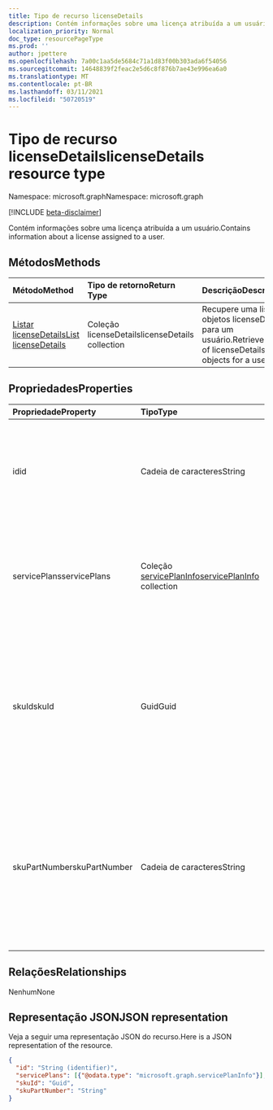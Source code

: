 ```yaml
---
title: Tipo de recurso licenseDetails
description: Contém informações sobre uma licença atribuída a um usuário.
localization_priority: Normal
doc_type: resourcePageType
ms.prod: ''
author: jpettere
ms.openlocfilehash: 7a00c1aa5de5684c71a1d83f00b303ada6f54056
ms.sourcegitcommit: 14648839f2feac2e5d6c8f876b7ae43e996ea6a0
ms.translationtype: MT
ms.contentlocale: pt-BR
ms.lasthandoff: 03/11/2021
ms.locfileid: "50720519"
---
```

# <a name="licensedetails-resource-type"></a><span data-ttu-id="cbf33-103">Tipo de recurso licenseDetails</span><span class="sxs-lookup"><span data-stu-id="cbf33-103">licenseDetails resource type</span></span>

<span data-ttu-id="cbf33-104">Namespace: microsoft.graph</span><span class="sxs-lookup"><span data-stu-id="cbf33-104">Namespace: microsoft.graph</span></span>

[!INCLUDE [beta-disclaimer](../../includes/beta-disclaimer.md)]

<span data-ttu-id="cbf33-105">Contém informações sobre uma licença atribuída a um usuário.</span><span class="sxs-lookup"><span data-stu-id="cbf33-105">Contains information about a license assigned to a user.</span></span>

## <a name="methods"></a><span data-ttu-id="cbf33-106">Métodos</span><span class="sxs-lookup"><span data-stu-id="cbf33-106">Methods</span></span>

| <span data-ttu-id="cbf33-107">Método</span><span class="sxs-lookup"><span data-stu-id="cbf33-107">Method</span></span>           | <span data-ttu-id="cbf33-108">Tipo de retorno</span><span class="sxs-lookup"><span data-stu-id="cbf33-108">Return Type</span></span>    |<span data-ttu-id="cbf33-109">Descrição</span><span class="sxs-lookup"><span data-stu-id="cbf33-109">Description</span></span>|
|:---------------|:--------|:----------|
|[<span data-ttu-id="cbf33-110">Listar licenseDetails</span><span class="sxs-lookup"><span data-stu-id="cbf33-110">List licenseDetails</span></span>](../api/user-list-licensedetails.md) | <span data-ttu-id="cbf33-111">Coleção licenseDetails</span><span class="sxs-lookup"><span data-stu-id="cbf33-111">licenseDetails collection</span></span> |<span data-ttu-id="cbf33-112">Recupere uma lista de objetos licenseDetails para um usuário.</span><span class="sxs-lookup"><span data-stu-id="cbf33-112">Retrieve a list of licenseDetails objects for a user.</span></span>|

<!--|[Get licenseDetails](../api/licensedetails-get.md) | licenseDetails |Read properties and relationships of a licenseDetails object.|-->

## <a name="properties"></a><span data-ttu-id="cbf33-113">Propriedades</span><span class="sxs-lookup"><span data-stu-id="cbf33-113">Properties</span></span>
| <span data-ttu-id="cbf33-114">Propriedade</span><span class="sxs-lookup"><span data-stu-id="cbf33-114">Property</span></span>     | <span data-ttu-id="cbf33-115">Tipo</span><span class="sxs-lookup"><span data-stu-id="cbf33-115">Type</span></span>   |<span data-ttu-id="cbf33-116">Descrição</span><span class="sxs-lookup"><span data-stu-id="cbf33-116">Description</span></span>|
|:---------------|:--------|:----------|
|<span data-ttu-id="cbf33-117">id</span><span class="sxs-lookup"><span data-stu-id="cbf33-117">id</span></span>|<span data-ttu-id="cbf33-118">Cadeia de caracteres</span><span class="sxs-lookup"><span data-stu-id="cbf33-118">String</span></span>| <span data-ttu-id="cbf33-119">O identificador exclusivo do objeto de detalhes da licença.</span><span class="sxs-lookup"><span data-stu-id="cbf33-119">The unique identifier for the license detail object.</span></span> <span data-ttu-id="cbf33-120">Somente leitura, Chave, Não anulada</span><span class="sxs-lookup"><span data-stu-id="cbf33-120">Read-only, Key, Not nullable</span></span> |
|<span data-ttu-id="cbf33-121">servicePlans</span><span class="sxs-lookup"><span data-stu-id="cbf33-121">servicePlans</span></span>|<span data-ttu-id="cbf33-122">Coleção [servicePlanInfo](serviceplaninfo.md)</span><span class="sxs-lookup"><span data-stu-id="cbf33-122">[servicePlanInfo](serviceplaninfo.md) collection</span></span>| <span data-ttu-id="cbf33-123">Informações sobre os planos de serviço atribuídos à licença.</span><span class="sxs-lookup"><span data-stu-id="cbf33-123">Information about the service plans assigned with the license.</span></span> <span data-ttu-id="cbf33-124">Somente leitura, Não anulada</span><span class="sxs-lookup"><span data-stu-id="cbf33-124">Read-only, Not nullable</span></span> |
|<span data-ttu-id="cbf33-125">skuId</span><span class="sxs-lookup"><span data-stu-id="cbf33-125">skuId</span></span>|<span data-ttu-id="cbf33-126">Guid</span><span class="sxs-lookup"><span data-stu-id="cbf33-126">Guid</span></span>| <span data-ttu-id="cbf33-127">Identificador exclusivo (GUID) para a SKU de serviço.</span><span class="sxs-lookup"><span data-stu-id="cbf33-127">Unique identifier (GUID) for the service SKU.</span></span> <span data-ttu-id="cbf33-128">Igual à propriedade skuId no objeto [SubscribedSku](subscribedsku.md) relacionado.</span><span class="sxs-lookup"><span data-stu-id="cbf33-128">Equal to the skuId property on the related [SubscribedSku](subscribedsku.md) object.</span></span> <span data-ttu-id="cbf33-129">Somente leitura</span><span class="sxs-lookup"><span data-stu-id="cbf33-129">Read-only</span></span> |
|<span data-ttu-id="cbf33-130">skuPartNumber</span><span class="sxs-lookup"><span data-stu-id="cbf33-130">skuPartNumber</span></span>|<span data-ttu-id="cbf33-131">Cadeia de caracteres</span><span class="sxs-lookup"><span data-stu-id="cbf33-131">String</span></span>| <span data-ttu-id="cbf33-132">Nome de exibição SKU exclusivo.</span><span class="sxs-lookup"><span data-stu-id="cbf33-132">Unique SKU display name.</span></span> <span data-ttu-id="cbf33-133">Igual ao skuPartNumber no objeto [SubscribedSku](subscribedsku.md) relacionado; por exemplo: "AAD_Premium".</span><span class="sxs-lookup"><span data-stu-id="cbf33-133">Equal to the skuPartNumber on the related [SubscribedSku](subscribedsku.md) object; for example: "AAD_Premium".</span></span> <span data-ttu-id="cbf33-134">Somente leitura</span><span class="sxs-lookup"><span data-stu-id="cbf33-134">Read-only</span></span> |

## <a name="relationships"></a><span data-ttu-id="cbf33-135">Relações</span><span class="sxs-lookup"><span data-stu-id="cbf33-135">Relationships</span></span>
<span data-ttu-id="cbf33-136">Nenhum</span><span class="sxs-lookup"><span data-stu-id="cbf33-136">None</span></span>

## <a name="json-representation"></a><span data-ttu-id="cbf33-137">Representação JSON</span><span class="sxs-lookup"><span data-stu-id="cbf33-137">JSON representation</span></span>
<span data-ttu-id="cbf33-138">Veja a seguir uma representação JSON do recurso.</span><span class="sxs-lookup"><span data-stu-id="cbf33-138">Here is a JSON representation of the resource.</span></span>

<!-- {
  "blockType": "resource",
  "optionalProperties": [

  ],
  "@odata.type": "microsoft.graph.licenseDetails"
}-->

```json
{
  "id": "String (identifier)",
  "servicePlans": [{"@odata.type": "microsoft.graph.servicePlanInfo"}],
  "skuId": "Guid",
  "skuPartNumber": "String"
}

```

<!-- uuid: 8fcb5dbc-d5aa-4681-8e31-b001d5168d79
2015-10-25 14:57:30 UTC -->
<!--
{
  "type": "#page.annotation",
  "description": "licenseDetails resource",
  "keywords": "",
  "section": "documentation",
  "tocPath": "",
  "suppressions": []
}
-->


